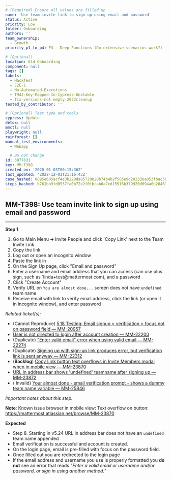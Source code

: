 ```yaml
---
# (Required) Ensure all values are filled up
name: 'Use team invite link to sign up using email and password'
status: Active
priority: Low
folder: Onboarding
authors: ''
team_ownership:
  - Growth
priority_p1_to_p4: P3 - Deep Functions (Do extensive scenarios work?)

# (Optional)
location: Old Onboarding
component: null
tags: []
labels:
  - Hackfest
  - E2E-1
  - No-Automated-Executions
  - TM4J-Key-Mapped-In-Cypress-Unstable
  - fix-versions-not-empty-2022cleanup
tested_by_contributor: ''

# (Optional) Test type and tools
cypress: Update
detox: null
mmctl: null
playwright: null
rainforest: []
manual_test_environments:
  - Webapp

  # Do not change
id: 3877631
key: MM-T398
created_on: '2020-01-03T00:15:36Z'
last_updated: '2022-12-01T21:16:43Z'
case_hashed: 0895e605acf4e3b229da85729020b74b4b2f505e9d202338a053fbac50cdc596b4e88fa6e98ad1d113e0239e556ce02e
steps_hashed: b761bb9fd0537fa0b72e2f0fbcab6a7ed15516b379920d694a0b28463cd8d36582e4fae3856b5bd47738f20d6deb9f86
---
```


<!-- (Auto-generated) Based on frontmatter's "key" and "name" -->

## MM-T398: Use team invite link to sign up using email and password

---

**Step 1**

1. Go to Main Menu ➜ Invite People and click 'Copy Link' next to the Team Invite Link
2. Copy the link
3. Log out or open an incognito window
4. Paste the link in
5. On the Sign Up page, click "Email and password"
6. Enter a username and email address that you can access (can use plus sign, such as \`linda+test\@mattermost.com), and a password
7. Click "Create Account"
8. Verify URL on `You are almost done...` screen does not have `undefined` team name
9. Receive email with link to verify email address, click the link (or open it in incognito window), and enter password

_Related ticket(s):_

- (Cannot Reproduce) [5.18 Testing: Email signup > verification > focus not on password field — MM-20957](https://mattermost.atlassian.net/browse/MM-20957)
- [User is not directed to login after account creation — MM-22200](https://mattermost.atlassian.net/browse/MM-22200)
- (Duplicate) ["Enter valid email" error when using valid email — MM-22274](https://mattermost.atlassian.net/browse/MM-22274)
- (Duplicate) [Signing up with sign-up link produces error, but verification link is sent anyway — MM-22312](https://mattermost.atlassian.net/browse/MM-22312)
- (**Backlog**) [Copy Link button text overflows in Invite Members modal when in mobile view — MM-23870](https://mattermost.atlassian.net/browse/MM-23870)
- [URL in address bar shows 'undefined' teamname after signing up — MM-23872](https://mattermost.atlassian.net/browse/MM-23872)
- ( Invalid) [Your almost done - email verification prompt - shows a dummy team name variable — MM-25846](https://mattermost.atlassian.net/browse/MM-25846)

_Important notes about this step:_

**Note**: Known issue browser in mobile view: Text overflow on button: <https://mattermost.atlassian.net/browse/MM-23870>

**Expected**

- Step 8. Starting in v5.24 URL in address bar does not have an `undefined` team name appended
- Email verification is successful and account is created.
- On the login page, email is pre-filled with focus on the password field.
- Once filled out you are redirected to the login page
- If the email address and username you use is properly formatted you **do not** see an error that reads "_Enter a valid email or username and/or password, or sign in using another method._"
